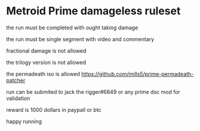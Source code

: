 # Metroid Prime damageless ruleset

the run must be completed with ought taking damage 

the run must be single segment with video and commentary

fractional damage is not allowed

the trilogy version is not allowed

the permadeath iso is allowed  https://github.com/mills5/prime-permadeath-patcher

run can be submited to jack the rigger#6849 or any prime dsc mod for validation

reward is 1000 dollars in paypall or btc

happy running
